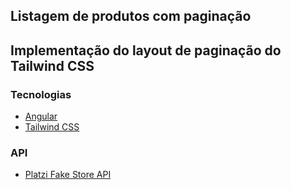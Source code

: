 ## Listagem de produtos com paginação

## Implementação do layout de paginação do Tailwind CSS

### Tecnologias

- [Angular](https://angular.io/)
- [Tailwind CSS](https://tailwindcss.com/)

### API

- [Platzi Fake Store API](https://fakeapi.platzi.com/)